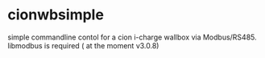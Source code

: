 # cionwbsimple

simple commandline contol for a cion i-charge wallbox via Modbus/RS485.
libmodbus is required ( at the moment v3.0.8) 
